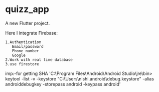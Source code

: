 # quizz_app

A new Flutter project.


Here I integrate Firebase:
  
    1.Authentication 
       Email/password
       Phone number
       Google
    2.Work with real time database
    3.use firestore

imp:-for getting SHA
'C:\Program Files\Android\Android Studio\jre\bin>  keytool -list -v -keystore "C:\Users\nishi\.android\debug.keystore" -alias androiddebugkey -storepass android -keypass android'
